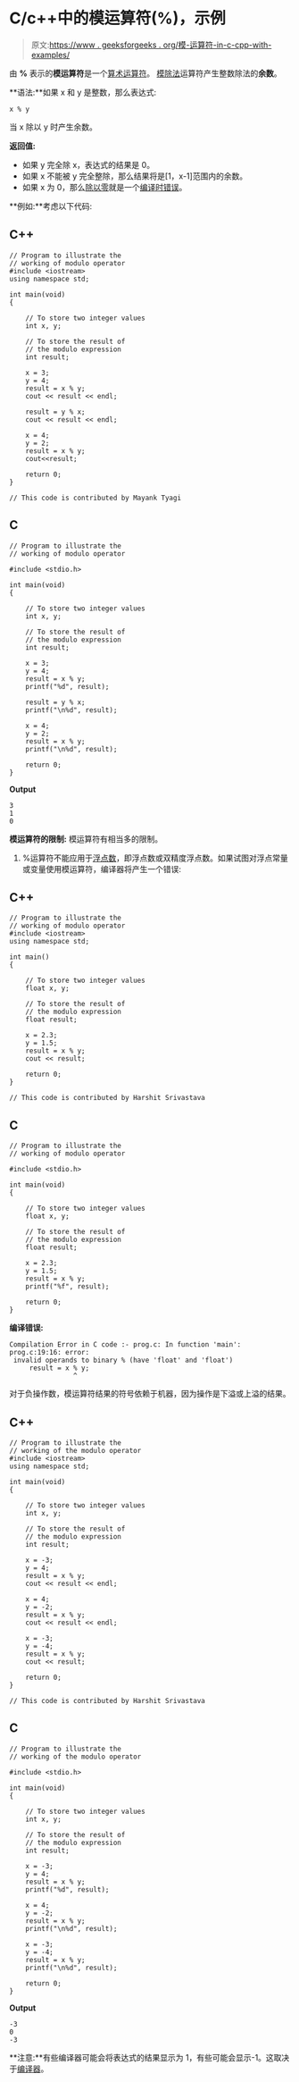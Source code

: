 # C/c++中的模运算符(%)，示例

> 原文:[https://www . geeksforgeeks . org/模-运算符-in-c-cpp-with-examples/](https://www.geeksforgeeks.org/modulo-operator-in-c-cpp-with-examples/)

由 **%** 表示的**模运算符**是一个[算术运算符](https://www.geeksforgeeks.org/operators-in-c-set-1-arithmetic-operators/)。
[模除法](https://www.geeksforgeeks.org/modular-division/)运算符产生整数除法的**余数**。

**语法:**如果 x 和 y 是整数，那么表达式:

```
x % y
```

当 x 除以 y 时产生余数。

**返回值:**

*   如果 y 完全除 x，表达式的结果是 0。
*   如果 x 不能被 y 完全整除，那么结果将是[1，x-1]范围内的余数。
*   如果 x 为 0，那么[除以零](https://www.geeksforgeeks.org/handling-the-divide-by-zero-exception-in-c/)就是一个[编译时错误](https://www.geeksforgeeks.org/difference-between-compile-time-errors-and-runtime-errors/)。

**例如:**考虑以下代码:

## C++

```
// Program to illustrate the
// working of modulo operator
#include <iostream>
using namespace std;

int main(void)
{

    // To store two integer values
    int x, y;

    // To store the result of
    // the modulo expression
    int result;

    x = 3;
    y = 4;
    result = x % y;
    cout << result << endl;

    result = y % x;
    cout << result << endl;

    x = 4;
    y = 2;
    result = x % y;
    cout<<result;

    return 0;
}

// This code is contributed by Mayank Tyagi
```

## C

```
// Program to illustrate the
// working of modulo operator

#include <stdio.h>

int main(void)
{

    // To store two integer values
    int x, y;

    // To store the result of
    // the modulo expression
    int result;

    x = 3;
    y = 4;
    result = x % y;
    printf("%d", result);

    result = y % x;
    printf("\n%d", result);

    x = 4;
    y = 2;
    result = x % y;
    printf("\n%d", result);

    return 0;
}
```

**Output**

```
3
1
0
```

**模运算符的限制:**
模运算符有相当多的限制。

1.  %运算符不能应用于[浮点数](https://www.geeksforgeeks.org/introduction-of-floating-point-representation/)，即浮点数或双精度浮点数。如果试图对浮点常量或变量使用模运算符，编译器将产生一个错误:

## C++

```
// Program to illustrate the
// working of modulo operator
#include <iostream>
using namespace std;

int main()
{

    // To store two integer values
    float x, y;

    // To store the result of
    // the modulo expression
    float result;

    x = 2.3;
    y = 1.5;
    result = x % y;
    cout << result;

    return 0;
}

// This code is contributed by Harshit Srivastava
```

## C

```
// Program to illustrate the
// working of modulo operator

#include <stdio.h>

int main(void)
{

    // To store two integer values
    float x, y;

    // To store the result of
    // the modulo expression
    float result;

    x = 2.3;
    y = 1.5;
    result = x % y;
    printf("%f", result);

    return 0;
}
```

**编译错误:**

```
Compilation Error in C code :- prog.c: In function 'main':
prog.c:19:16: error:
 invalid operands to binary % (have 'float' and 'float')
     result = x % y;
                ^           
```

对于负操作数，模运算符结果的符号依赖于机器，因为操作是下溢或上溢的结果。

## C++

```
// Program to illustrate the
// working of the modulo operator
#include <iostream>
using namespace std;

int main(void)
{

    // To store two integer values
    int x, y;

    // To store the result of
    // the modulo expression
    int result;

    x = -3;
    y = 4;
    result = x % y;
    cout << result << endl;

    x = 4;
    y = -2;
    result = x % y;
    cout << result << endl;

    x = -3;
    y = -4;
    result = x % y;
    cout << result;

    return 0;
}

// This code is contributed by Harshit Srivastava
```

## C

```
// Program to illustrate the
// working of the modulo operator

#include <stdio.h>

int main(void)
{

    // To store two integer values
    int x, y;

    // To store the result of
    // the modulo expression
    int result;

    x = -3;
    y = 4;
    result = x % y;
    printf("%d", result);

    x = 4;
    y = -2;
    result = x % y;
    printf("\n%d", result);

    x = -3;
    y = -4;
    result = x % y;
    printf("\n%d", result);

    return 0;
}
```

**Output**

```
-3
0
-3
```

**注意:**有些编译器可能会将表达式的结果显示为 1，有些可能会显示-1。这取决于[编译器](https://www.geeksforgeeks.org/introduction-of-compiler-design/)。